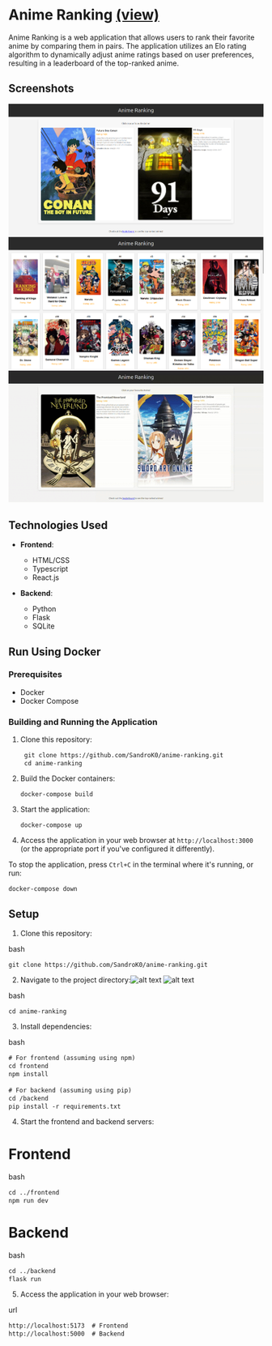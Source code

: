 # Anime Ranking [(view)](http://35.246.196.216/)

Anime Ranking is a web application that allows users to rank their favorite anime by comparing them in pairs. The application utilizes an Elo rating algorithm to dynamically adjust anime ratings based on user preferences, resulting in a leaderboard of the top-ranked anime.

## Screenshots

![home](/Home.png "Home Page")
![leaderboard](/leaderboard.png "Leaderboard Page")
![Alt text](/animation.gif)


## Technologies Used

- **Frontend**:

  - HTML/CSS
  - Typescript
  - React.js

- **Backend**:
  - Python
  - Flask
  - SQLite


## Run Using Docker

### Prerequisites

- Docker
- Docker Compose

### Building and Running the Application

1. Clone this repository:

   ```
    git clone https://github.com/SandroK0/anime-ranking.git
    cd anime-ranking
   ```

2. Build the Docker containers:

   ```
   docker-compose build
   ```

3. Start the application:

   ```
   docker-compose up
   ```

4. Access the application in your web browser at `http://localhost:3000` (or the appropriate port if you've configured it differently).

To stop the application, press `Ctrl+C` in the terminal where it's running, or run:

```
docker-compose down
```


## Setup

1. Clone this repository:

bash
    
    git clone https://github.com/SandroK0/anime-ranking.git

2. Navigate to the project directory:![alt text](<Screenshot from 2024-12-10 20-48-24.png>) ![alt text](<Screenshot from 2024-12-10 20-48-32.png>)

bash

    cd anime-ranking

3. Install dependencies:

bash

    # For frontend (assuming using npm)
    cd frontend
    npm install

    # For backend (assuming using pip)
    cd /backend
    pip install -r requirements.txt


4. Start the frontend and backend servers:


# Frontend
bash
    
    cd ../frontend
    npm run dev

# Backend
bash

    cd ../backend
    flask run

5. Access the application in your web browser:

url

    http://localhost:5173  # Frontend
    http://localhost:5000  # Backend

